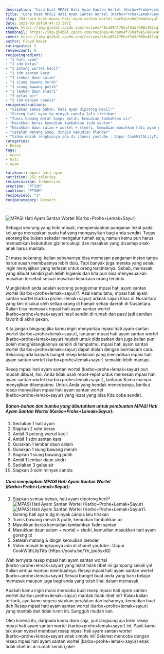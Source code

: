 ```yaml
---
description: "Cara buat MPASI Hati Ayam Santan Wortel (Karbo+Prohe+Lemak+Sayur) Sederhana Untuk Jualan"
title: "Cara buat MPASI Hati Ayam Santan Wortel (Karbo+Prohe+Lemak+Sayur) Sederhana Untuk Jualan"
slug: 284-cara-buat-mpasi-hati-ayam-santan-wortel-karboprohelemaksayur-sederhana-untuk-jualan
date: 2021-03-28T20:44:13.597Z
image: https://img-global.cpcdn.com/recipes/48ca894f76baf9a5/680x482cq70/mpasi-hati-ayam-santan-wortel-karboprohelemaksayur-foto-resep-utama.jpg
thumbnail: https://img-global.cpcdn.com/recipes/48ca894f76baf9a5/680x482cq70/mpasi-hati-ayam-santan-wortel-karboprohelemaksayur-foto-resep-utama.jpg
cover: https://img-global.cpcdn.com/recipes/48ca894f76baf9a5/680x482cq70/mpasi-hati-ayam-santan-wortel-karboprohelemaksayur-foto-resep-utama.jpg
author: Floyd Baker
ratingvalue: 3
reviewcount: 9
recipeingredient:
- "1 hati ayam"
- "2 sdm beras"
- "3 potong wortel kecil"
- "1 sdm santan kara"
- "1 lembar daun salam"
- "1 siung bawang merah"
- "1 siung bawang putih"
- "1 lembar daun sledri"
- "3 gelas air"
- "3 sdm minyak canola"
recipeinstructions:
- "Siapkan semua bahan, hati ayam dipotong kecil²"
- "Goreng hati ayam dg minyak canola lalu tiriskan"
- "Tumis bawang merah &amp; putih, kemudian tambahkan air"
- "Masukkan beras kemudian tambahkan 1sdm santan"
- "Masukkan daun salam + wortel + sledri, kemudian masukkan hati ayam goreng td"
- "Setelah matang &amp; dingin kemudian blender"
- "Video masak lengkapnya ada di chanel youtube : Dapur CookWithLilyTifa (Https://youtu.be/Yn_ipu5yxIQ)"
categories:
- Resep
tags:
- mpasi
- hati
- ayam

katakunci: mpasi hati ayam 
nutrition: 252 calories
recipecuisine: Indonesian
preptime: "PT32M"
cooktime: "PT58M"
recipeyield: "1"
recipecategory: Dessert

---
```



![MPASI Hati Ayam Santan Wortel (Karbo+Prohe+Lemak+Sayur)](https://img-global.cpcdn.com/recipes/48ca894f76baf9a5/680x482cq70/mpasi-hati-ayam-santan-wortel-karboprohelemaksayur-foto-resep-utama.jpg)

Sebagai seorang yang hobi masak, mempersiapkan panganan lezat pada keluarga merupakan suatu hal yang mengasyikan bagi anda sendiri. Tugas seorang ibu bukan sekadar mengatur rumah saja, namun kamu pun harus memastikan kebutuhan gizi tercukupi dan masakan yang disantap anak-anak harus mantab.

Di masa  sekarang, kalian sebenarnya bisa memesan panganan instan tanpa harus susah membuatnya lebih dulu. Tapi banyak juga mereka yang selalu ingin menyajikan yang terlezat untuk orang tercintanya. Sebab, memasak yang dibuat sendiri jauh lebih higienis dan kita pun bisa menyesuaikan masakan tersebut sesuai masakan kesukaan orang tercinta. 



Mungkinkah anda adalah seorang penggemar mpasi hati ayam santan wortel (karbo+prohe+lemak+sayur)?. Asal kamu tahu, mpasi hati ayam santan wortel (karbo+prohe+lemak+sayur) adalah sajian khas di Nusantara yang kini disukai oleh setiap orang di hampir setiap daerah di Nusantara. Kalian bisa memasak mpasi hati ayam santan wortel (karbo+prohe+lemak+sayur) hasil sendiri di rumah dan pasti jadi camilan favorit di akhir pekan.

Kita jangan bingung jika kamu ingin menyantap mpasi hati ayam santan wortel (karbo+prohe+lemak+sayur), lantaran mpasi hati ayam santan wortel (karbo+prohe+lemak+sayur) mudah untuk didapatkan dan juga kalian pun boleh menghidangkannya sendiri di tempatmu. mpasi hati ayam santan wortel (karbo+prohe+lemak+sayur) dapat diolah dengan bermacam cara. Sekarang ada banyak banget resep kekinian yang menjadikan mpasi hati ayam santan wortel (karbo+prohe+lemak+sayur) semakin lebih mantap.

Resep mpasi hati ayam santan wortel (karbo+prohe+lemak+sayur) pun mudah dibuat, lho. Anda tidak usah repot-repot untuk memesan mpasi hati ayam santan wortel (karbo+prohe+lemak+sayur), lantaran Kamu mampu menyajikan ditempatmu. Untuk Anda yang hendak mencobanya, berikut resep menyajikan mpasi hati ayam santan wortel (karbo+prohe+lemak+sayur) yang lezat yang bisa Kita coba sendiri.

<!--inarticleads1-->

##### Bahan-bahan dan bumbu yang dibutuhkan untuk pembuatan MPASI Hati Ayam Santan Wortel (Karbo+Prohe+Lemak+Sayur):

1. Sediakan 1 hati ayam
1. Siapkan 2 sdm beras
1. Ambil 3 potong wortel kecil
1. Ambil 1 sdm santan kara
1. Gunakan 1 lembar daun salam
1. Gunakan 1 siung bawang merah
1. Siapkan 1 siung bawang putih
1. Ambil 1 lembar daun sledri
1. Sediakan 3 gelas air
1. Siapkan 3 sdm minyak canola




<!--inarticleads2-->

##### Cara menyiapkan MPASI Hati Ayam Santan Wortel (Karbo+Prohe+Lemak+Sayur):

1. Siapkan semua bahan, hati ayam dipotong kecil²
<img src="https://img-global.cpcdn.com/steps/6a2ee9912e500d7b/160x128cq70/mpasi-hati-ayam-santan-wortel-karboprohelemaksayur-langkah-memasak-1-foto.jpg" alt="MPASI Hati Ayam Santan Wortel (Karbo+Prohe+Lemak+Sayur)"><img src="https://img-global.cpcdn.com/steps/bdc5f434c2966172/160x128cq70/mpasi-hati-ayam-santan-wortel-karboprohelemaksayur-langkah-memasak-1-foto.jpg" alt="MPASI Hati Ayam Santan Wortel (Karbo+Prohe+Lemak+Sayur)">1. Goreng hati ayam dg minyak canola lalu tiriskan
1. Tumis bawang merah &amp; putih, kemudian tambahkan air
1. Masukkan beras kemudian tambahkan 1sdm santan
1. Masukkan daun salam + wortel + sledri, kemudian masukkan hati ayam goreng td
1. Setelah matang &amp; dingin kemudian blender
1. Video masak lengkapnya ada di chanel youtube : Dapur CookWithLilyTifa (Https://youtu.be/Yn_ipu5yxIQ)




Wah ternyata resep mpasi hati ayam santan wortel (karbo+prohe+lemak+sayur) yang lezat tidak ribet ini gampang sekali ya! Kalian semua mampu membuatnya. Resep mpasi hati ayam santan wortel (karbo+prohe+lemak+sayur) Sesuai banget buat anda yang baru belajar memasak maupun juga bagi anda yang telah lihai dalam memasak.

Apakah kamu ingin mulai mencoba buat resep mpasi hati ayam santan wortel (karbo+prohe+lemak+sayur) mantab tidak ribet ini? Kalau kalian tertarik, ayo kamu segera siapkan peralatan dan bahannya, kemudian buat deh Resep mpasi hati ayam santan wortel (karbo+prohe+lemak+sayur) yang mantab dan tidak rumit ini. Sungguh mudah kan. 

Oleh karena itu, daripada kamu diam saja, yuk langsung aja bikin resep mpasi hati ayam santan wortel (karbo+prohe+lemak+sayur) ini. Pasti kamu tak akan nyesel membuat resep mpasi hati ayam santan wortel (karbo+prohe+lemak+sayur) enak simple ini! Selamat mencoba dengan resep mpasi hati ayam santan wortel (karbo+prohe+lemak+sayur) enak tidak ribet ini di rumah sendiri,oke!.

